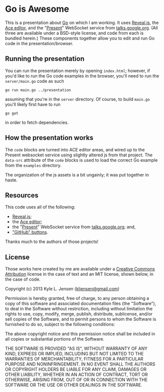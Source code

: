 Go is Awesome
=============

This is a presentation about [Go](http://golang.org) on which
I am working.  It uses [Reveal.js](http://lab.hakim.se/reveal-js/),
the [Ace editor](http://ajaxorg.github.io/ace/),
and the "[Present](https://code.google.com/p/go/source/browse/?repo=talks#hg%2Fpresent)" WebSocket service
from [talks.google.org](http://talks.golang.org/).  (All three are 
available under a BSD-style license, and code from each is 
bundled herein.)  These components together allow you
to edit and run Go code in the presentation/browser.

## Running the presentation

You can run the presentation merely by opening `index.html`; however,
if you'd like to run the Go code examples in the browser, you'll need
to run the `server/main.go` code as such

	go run main.go ../presentation

assuming that you're in the `server` directory.  Of course, to build
`main.go` you'll likely first have to run

	go get

in order to fetch dependencies.

## How the presentation works

The `code` blocks are turned into ACE editor areas, and wired up
to the Present websocket service using slightly altered js from that
project.  The `data-src` attribute of the `code` blocks is used to
load the correct Go example from the `examples` directory.

The organization of the js assets is a bit ungainly; it was put
together in haste.

## Resources

This code uses all of the following:

* [Reveal.js](http://lab.hakim.se/reveal-js/);
* the [Ace editor](http://ajaxorg.github.io/ace/);
* the "[Present](https://code.google.com/p/go/source/browse/?repo=talks#hg%2Fpresent)" WebSocket service from [talks.google.org](http://talks.golang.org/); and,
* ["GitHub" buttons](https://github.com/michenriksen/css3buttons).

Thanks much to the authors of those projects!

## License

Those works here created by me
are available under a
[Creative Commons Attribution](http://creativecommons.org/licenses/by/3.0/)
license in the case of text and an MIT license, shown below, in the
case of code.

Copyright (c) 2013 Kyle L. Jensen (kljensen@gmail.com)

Permission is hereby granted, free of charge, to any person obtaining
a copy of this software and associated documentation files (the
"Software"), to deal in the Software without restriction, including
without limitation the rights to use, copy, modify, merge, publish,
distribute, sublicense, and/or sell copies of the Software, and to
permit persons to whom the Software is furnished to do so, subject to
the following conditions:

The above copyright notice and this permission notice shall be
included in all copies or substantial portions of the Software.

THE SOFTWARE IS PROVIDED "AS IS", WITHOUT WARRANTY OF ANY KIND,
EXPRESS OR IMPLIED, INCLUDING BUT NOT LIMITED TO THE WARRANTIES OF
MERCHANTABILITY, FITNESS FOR A PARTICULAR PURPOSE AND NONINFRINGEMENT.
IN NO EVENT SHALL THE AUTHORS OR COPYRIGHT HOLDERS BE LIABLE FOR ANY
CLAIM, DAMAGES OR OTHER LIABILITY, WHETHER IN AN ACTION OF CONTRACT,
TORT OR OTHERWISE, ARISING FROM, OUT OF OR IN CONNECTION WITH THE
SOFTWARE OR THE USE OR OTHER DEALINGS IN THE SOFTWARE.